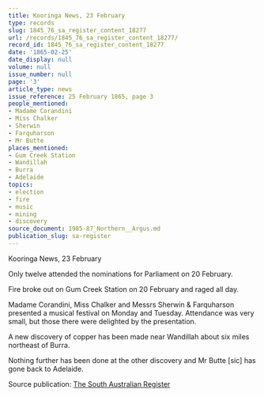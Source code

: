 ```yaml
---
title: Kooringa News, 23 February
type: records
slug: 1845_76_sa_register_content_18277
url: /records/1845_76_sa_register_content_18277/
record_id: 1845_76_sa_register_content_18277
date: '1865-02-25'
date_display: null
volume: null
issue_number: null
page: '3'
article_type: news
issue_reference: 25 February 1865, page 3
people_mentioned:
- Madame Corandini
- Miss Chalker
- Sherwin
- Farquharson
- Mr Butte
places_mentioned:
- Gum Creek Station
- Wandillah
- Burra
- Adelaide
topics:
- election
- fire
- music
- mining
- discovery
source_document: 1985-87_Northern__Argus.md
publication_slug: sa-register
---
```


Kooringa News, 23 February

Only twelve attended the nominations for Parliament on 20 February.

Fire broke out on Gum Creek Station on 20 February and raged all day.

Madame Corandini, Miss Chalker and Messrs Sherwin & Farquharson presented a musical festival on Monday and Tuesday.  Attendance was very small, but those there were delighted by the presentation.

A new discovery of copper has been made near Wandillah about six miles northeast of Burra.

Nothing further has been done at the other discovery and Mr Butte [sic] has gone back to Adelaide.

Source publication: [The South Australian Register](/publications/sa-register/)
